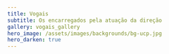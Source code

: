 ```yaml
---
title: Vogais
subtitle: Os encarregados pela atuação da direção
gallery: vogais_gallery
hero_image: /assets/images/backgrounds/bg-ucp.jpg
hero_darken: true
---
```

